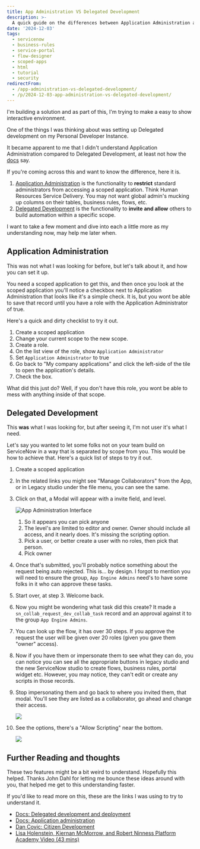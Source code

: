 ```yaml
---
title: App Administration VS Delegated Development
description: >-
  A quick guide on the differences between Application Administration and Delegated Development in ServiceNow.
date: '2024-12-03'
tags:
  - servicenow
  - business-rules
  - service-portal
  - flow-designer
  - scoped-apps
  - html
  - tutorial
  - security
redirectFrom:
  - /app-administration-vs-delegated-development/
  - /p/2024-12-03-app-administration-vs-delegated-development/
---
```


I'm building a solution and as part of this, I'm trying to make a easy to show interactive environment.  

One of the things I was thinking about was setting up Delegated development on my Personal Developer Instance.  

It became apparent to me that I didn't understand Application Administration compared to Delegated Development, at least not how the [docs](https://www.servicenow.com/docs/csh?topicname=c_DelegatedDevelopment.html&version=latest) say.

If you're coming across this and want to know the difference, here it is.

1. [Application Administration](https://www.servicenow.com/docs/csh?topicname=application-administration.html&version=latest) is the functionality to **restrict** standard administrators from accessing a scoped application.  Think Human Resources Service Delivery. You may not want global admin's mucking up columns on their tables, business rules, flows, etc.
2. [Delegated Development](https://www.servicenow.com/docs/csh?topicname=c_DelegatedDevelopment.html&version=latest) is the functionality to **invite and allow** others to build automation within a specific scope.  

I want to take a few moment and dive into each a little more as my understanding now, may help me later when.

## Application Administration

This was not what I was looking for before, but let's talk about it, and how you can set it up.

You need a scoped application to get this, and then once you look at the scoped application you'll notice a checkbox next to Application Administration that looks like it's a simple check.  It is, but you wont be able to save that record until you have a role with the Application Administrator of true.

Here's a quick and dirty checklist to try it out.

1. Create a scoped application
2. Change your current scope to the new scope.
3. Create a role.
4. On the list view of the role, show `Application Administrator`
5. Set `Application Administrator` to true
6. Go back to "My company applications" and click the left-side of the tile to open the application's details.
7. Check the box.

What did this just do?  Well, if you don't have this role, you wont be able to mess with anything inside of that scope.

## Delegated Development

This **was** what I was looking for, but after seeing it, I'm not user it's what I need.

Let's say you wanted to let some folks not on your team build on ServiceNow in a way that is separated by scope from you.  This would be how to achieve that.  Here's a quick list of steps to try it out.

1. Create a scoped application
2. In the related links you might see "Manage Collaborators" from the App, or in Legacy studio under the file menu, you can see the same.
3. Click on that, a Modal will appear with a invite field, and level.


   ![App Administration Interface](/assets/images/app-administration-interface.png)


   1. So it appears you can pick anyone
   2. The level's are limited to editor and owner.  Owner should include all access, and it nearly does.  It's missing the scripting option.
   3. Pick a user, or better create a user with no roles, then pick that person.
   4. Pick owner
4. Once that's submitted, you'll probably notice something about the request being auto rejected.  This is... by design.  I forgot to mention you will need to ensure the group, `App Engine Admins` need's to have some folks in it who can approve these tasks.
5. Start over, at step 3.  Welcome back.
6. Now you might be wondering what task did this create?  It made a `sn_collab_request_dev_collab_task` record and an approval against it to the group `App Engine Admins`.
7. You can look up the flow, it has over 30 steps.  If you approve the request the user will be given over 20 roles (given you gave them "owner" access).
8. Now if you have them or impersonate them to see what they can do, you can notice you can see all the appropriate buttons in legacy studio and the new ServiceNow studio to create flows, business rules, portal widget etc.  However, you may notice, they can't edit or create any scripts in those records.  
9. Stop impersonating them and go back to where you invited them, that modal.  You'll see they are listed as a collaborator, go ahead and change their access.


   ![](/assets/images/delegated-development-settings.png)

10. See the options, there's a "Allow Scripting" near the bottom.


       ![](/assets/images/app-permissions-comparison.png)

## Further Reading and thoughts

These two features might be a bit weird to understand.  Hopefully this helped.  Thanks John Dahl for letting me bounce these ideas around with you, that helped me get to this understanding faster.

If you'd like to read more on this, these are the links I was using to try to understand it.

* [Docs: Delegated development and deployment](https://www.servicenow.com/docs/csh?topicname=c_DelegatedDevelopment.html&version=latest)
* [Docs: Application administration](https://www.servicenow.com/docs/csh?topicname=application-administration.html&version=latest)
* [Dan Covic: Citizen Development](https://www.dancovic.com/2024/11/citizen-development-101.html)
* [Lisa Holenstein, Kiernan McMorrow, and Robert Ninness Platform Academy Video (43 mins)](https://www.youtube.com/watch?v=6kAFiX5dtl8&t=2119)